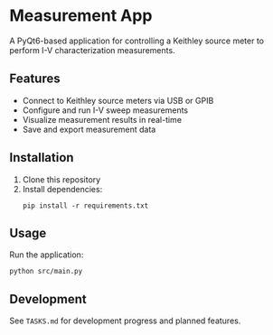 # Measurement App

A PyQt6-based application for controlling a Keithley source meter to perform I-V characterization measurements.

## Features

- Connect to Keithley source meters via USB or GPIB
- Configure and run I-V sweep measurements
- Visualize measurement results in real-time
- Save and export measurement data

## Installation

1. Clone this repository
2. Install dependencies:
   ```
   pip install -r requirements.txt
   ```

## Usage

Run the application:

```
python src/main.py
```

## Development

See `TASKS.md` for development progress and planned features.
